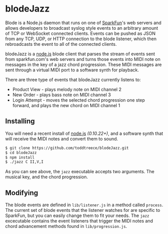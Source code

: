 # blodeJazz

Blode is a Node.js daemon that runs on one of [SparkFun](https://sparkfun.com)'s web servers and allows developers to broadcast syslog style events to an arbitrary amount of TCP or WebSocket connected clients. Events can be pushed as JSON from any TCP, UDP, or HTTP connection to the blode listener, which then rebroadcasts the event to all of the connected clients.

blodeJazz is a [node.js](http://nodejs.org) blode client that parses the stream of events sent from sparkfun.com's web servers and turns those events into MIDI note on messages in the key of a jazz chord progression. These MIDI messages are sent through a virtual MIDI port to a software synth for playback.

There are three type of events that blodeJazz currently listens to:

* Product View - plays melody note on MIDI channel 2
* New Order - plays bass note on MIDI channel 3
* Login Attempt - moves the selected chord progression one step forward, and plays the new chord on MIDI channel 1

## Installing

You will need a recent install of [node.js](http://nodejs.org) *(0.10.22+)*, and a software synth that will receive the MIDI notes and convert them to sound.

````bash
$ git clone https://github.com/toddtreece/blodeJazz.git
$ cd blodeJazz
$ npm install
$ ./jazz C II,V,I
````
As you can see above, the ````jazz```` executable accepts two arguments.  The musical key, and the chord progression.

## Modifying

The blode events are defined in ````lib/listener.js```` in a method called ````process````.  The current set of blode events that the listener watches for are specific to SparkFun, but you can easily change them to fit your needs.  The ````jazz```` excecutable contains the event listeners that trigger the MIDI notes and chord advancement methods found in ````lib/progression.js````.

